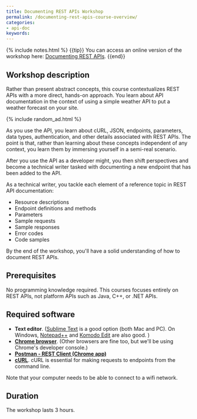 ```yaml
---
title: Documenting REST APIs Workshop
permalink: /documenting-rest-apis-course-overview/
categories:
- api-doc
keywords:
---
```

{% include notes.html %}
{{tip}} You can access an online version of the workshop here: <a href="https://idratherbewriting.com/learnapidoc/">Documenting REST APIs</a>. {{end}}

<h2>Workshop description</h2>

Rather than present abstract concepts, this course contextualizes REST APIs with a more direct, hands-on approach. You learn about API documentation in the context of using a simple weather API to put a weather forecast on your site.

{% include random_ad.html %}

As you use the API, you learn about cURL, JSON, endpoints, parameters, data types, authentication, and other details associated with REST APIs. The point is that, rather than learning about these concepts independent of any context, you learn them by immersing yourself in a semi-real scenario.

After you use the API as a developer might, you then shift perspectives and become a technical writer tasked with documenting a new endpoint that has been added to the API.

As a technical writer, you tackle each element of a reference topic in REST API documentation:

* Resource descriptions
* Endpoint definitions and methods
* Parameters
* Sample requests
* Sample responses
* Error codes
* Code samples

By the end of the workshop, you'll have a solid understanding of how to document REST APIs.

<h2>Prerequisites</h2>

No programming knowledge required. This courses focuses entirely on REST APIs, not platform APIs such as Java, C++, or .NET APIs.

## Required software

* **Text editor**. ([Sublime Text](http://www.sublimetext.com/) is a good option (both Mac and PC). On Windows, [Notepad++](https://notepad-plus-plus.org/) and [Komodo Edit](http://komodoide.com/komodo-edit/) are also good. )
* **[Chrome browser](http://www.google.com/chrome/)**. (Other browsers are fine too, but we'll be using Chrome's developer console.)
* **[Postman - REST Client (Chrome app)](https://chrome.google.com/webstore/detail/postman-rest-client/fdmmgilgnpjigdojojpjoooidkmcomcm?hl=en)**
* **[cURL](http://curl.haxx.se/)**. cURL is essential for making requests to endpoints from the command line.

Note that your computer needs to be able to connect to a wifi network.

<h2>Duration</h2>

The workshop lasts 3 hours.
